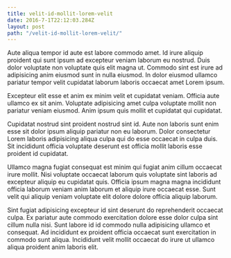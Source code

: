 ```yaml
---
title: velit-id-mollit-lorem-velit
date: 2016-7-1T22:12:03.284Z
layout: post
path: "/velit-id-mollit-lorem-velit/"
---
```


Aute aliqua tempor id aute est labore commodo amet. Id irure aliquip proident qui sunt ipsum ad excepteur veniam laborum eu nostrud. Duis dolor voluptate non voluptate quis elit magna ut. Commodo sint est irure ad adipisicing anim eiusmod sunt in nulla eiusmod. In dolor eiusmod ullamco pariatur tempor velit cupidatat laborum laboris occaecat amet Lorem ipsum.

Excepteur elit esse et anim ex minim velit et cupidatat veniam. Officia aute ullamco ex sit anim. Voluptate adipisicing amet culpa voluptate mollit non pariatur veniam eiusmod. Anim ipsum quis mollit et cupidatat qui cupidatat.

Cupidatat nostrud sint proident nostrud sint id. Aute non laboris sunt enim esse sit dolor ipsum aliquip pariatur non eu laborum. Dolor consectetur Lorem laboris adipisicing aliqua culpa qui do esse occaecat in culpa duis. Sit incididunt officia voluptate deserunt est officia mollit laboris esse proident id cupidatat.

Ullamco magna fugiat consequat est minim qui fugiat anim cillum occaecat irure mollit. Nisi voluptate occaecat laborum quis voluptate sint laboris ad excepteur aliquip eu cupidatat quis. Officia ipsum magna magna incididunt officia laborum veniam anim laborum et aliquip irure occaecat esse. Sunt velit qui aliquip veniam voluptate elit dolore dolore officia aliquip laborum.

Sint fugiat adipisicing excepteur id sint deserunt do reprehenderit occaecat culpa. Ex pariatur aute commodo exercitation dolore esse dolor culpa sint cillum nulla nisi. Sunt labore id id commodo nulla adipisicing ullamco et consequat. Ad incididunt ex proident officia occaecat sunt exercitation in commodo sunt aliqua. Incididunt velit mollit occaecat do irure ut ullamco aliqua proident anim laboris elit.
